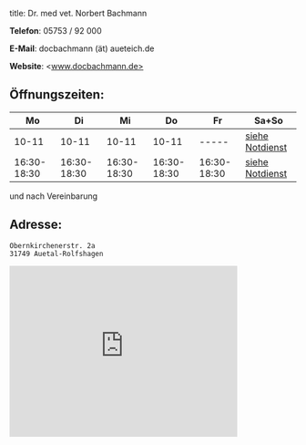 title: Dr. med vet. Norbert Bachmann

**Telefon**:   05753 / 92 000

**E-Mail**: docbachmann (ät) aueteich.de
 
**Website**: <www.docbachmann.de>

Öffnungszeiten:
---------------

|  Mo         |  Di         |  Mi         |  Do         |  Fr         |           Sa+So                      |
| -----       | -----       | -----       | -----       | -----       | ------------------------------------ |
|   10-11     |   10-11     |   10-11     |   10-11     |    -----    | [siehe Notdienst](../notdienst.html) |
| 16:30-18:30 | 16:30-18:30 | 16:30-18:30 | 16:30-18:30 | 16:30-18:30 | [siehe Notdienst](../notdienst.html) |

und nach Vereinbarung

Adresse:
---------

    Obernkirchenerstr. 2a
    31749 Auetal-Rolfshagen


<iframe src="https://www.google.com/maps/embed?pb=!1m14!1m8!1m3!1d19547.38313806902!2d9.152166!3d52.235702!3m2!1i1024!2i768!4f13.1!3m3!1m2!1s0x47ba7c6961c8e20f%3A0x19093ca6a53ac449!2sDr.+med.+vet.+Norbert+Bachmann!5e0!3m2!1sde!2sde!4v1417621477617" width="400" height="300" frameborder="0" style="border:0"></iframe>